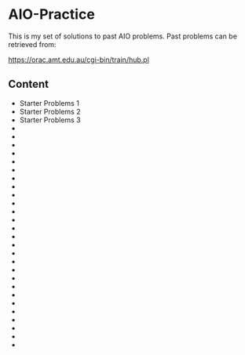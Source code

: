 # AIO-Practice
This is my set of solutions to past AIO problems. Past problems can be retrieved from:

https://orac.amt.edu.au/cgi-bin/train/hub.pl

## Content
- Starter Problems 1
- Starter Problems 2
- Starter Problems 3
- 
- 
- 
- 
- 
- 
- 
- 
- 
- 
- 
- 
- 
- 
- 
- 
- 
- 
- 
- 
- 
- 
- 
- 
- 
- 
- 
